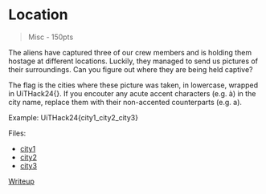 # Location
> Misc - 150pts

The aliens have captured three of our crew members and is holding them hostage at different locations. Luckily, they managed to send us pictures of their surroundings. Can you figure out where they are being held captive?

The flag is the cities where these picture was taken, in lowercase, wrapped in UiTHack24{}. If you encouter any acute accent characters (e.g. à) in the city name, replace them with their non-accented counterparts (e.g. a).

Example: UiTHack24{city1_city2_city3}

Files:
- [city1](src/city1.png)
- [city2](src/city2.png)
- [city3](src/city3.png)

[Writeup](writeup/README.md)
